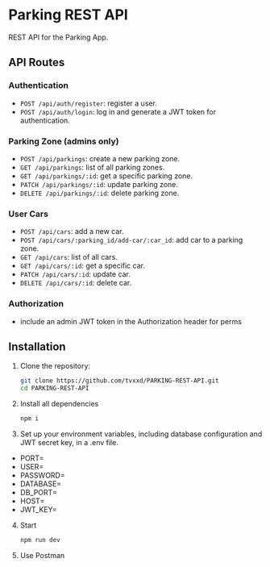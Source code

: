 # Parking REST API
REST API for the Parking App.

## API Routes

### Authentication

- `POST /api/auth/register`: register a user.
- `POST /api/auth/login`: log in and generate a JWT token for authentication.

### Parking Zone (admins only)

- `POST /api/parkings`: create a new parking zone.
- `GET /api/parkings`: list of all parking zones.
- `GET /api/parkings/:id`: get a specific parking zone.
- `PATCH /api/parkings/:id`: update parking zone.
- `DELETE /api/parkings/:id`: delete parking zone.

### User Cars 

- `POST /api/cars`: add a new car.
- `POST /api/cars/:parking_id/add-car/:car_id`: add car to a parking zone.
- `GET /api/cars`: list of all cars.
- `GET /api/cars/:id`: get a specific car.
- `PATCH /api/cars/:id`: update car.
- `DELETE /api/cars/:id`: delete car.


### Authorization

- include an admin JWT token in the Authorization header for perms

## Installation

1. Clone the repository:

   ```bash
   git clone https://github.com/tvxxd/PARKING-REST-API.git
   cd PARKING-REST-API

2. Install all dependencies
   ```bash
   npm i

3. Set up your environment variables, including database configuration and JWT secret key, in a .env file.
  - PORT=
  - USER=
  - PASSWORD=
  - DATABASE=
  - DB_PORT=
  - HOST=
  - JWT_KEY=

4. Start
    ```bash
    npm run dev

3. Use Postman
